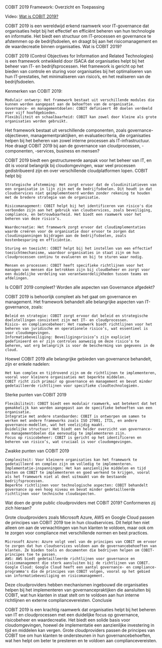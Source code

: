 COBIT 2019 Framework: Overzicht en Toepassing

Video: [Wat is COBIT 2019?](https://www.youtube.com/watch?v=v1Q-Zxf8rHQ)

COBIT 2019 is een wereldwijd erkend raamwerk voor IT-governance dat organisaties helpt bij het effectief en efficiënt beheren van hun technologie en informatie. Het biedt een structuur om IT-processen en governance te afstemmen op de bedrijfsdoelen, en draagt bij aan het risicomanagement en de waardecreatie binnen organisaties.
Wat is COBIT 2019?

COBIT 2019 (Control Objectives for Information and Related Technologies) is een framework ontwikkeld door ISACA dat organisaties helpt bij het beheer van IT- en bedrijfsprocessen. Het framework is gericht op het bieden van controle en sturing voor organisaties bij het optimaliseren van hun IT-prestaties, het minimaliseren van risico’s, en het realiseren van de bedrijfsdoelen.

Kenmerken van COBIT 2019:

    Modulair ontwerp: Het framework bestaat uit verschillende modules die kunnen worden aangepast aan de behoeften van de organisatie.
    Governance- en managementdoelen: COBIT definieert 40 doelen verdeeld over vijf hoofdgebieden.
    Flexibiliteit en schaalbaarheid: COBIT kan zowel door kleine als grote organisaties worden gebruikt.

Het framework bestaat uit verschillende componenten, zoals governance-objectieven, managementpraktijken, en evaluatiecriteria, die organisaties helpen bij het beheren van zowel interne processen als IT-infrastructuur.
Hoe draagt COBIT 2019 bij aan de governance van cloudprocessen, -componenten, -services, business en mensen?

COBIT 2019 biedt een gestructureerde aanpak voor het beheer van IT, en dit is vooral belangrijk bij cloudomgevingen, waar veel processen gedistribueerd zijn en over verschillende cloudplatformen lopen. COBIT helpt bij:

    Strategische afstemming: Het zorgt ervoor dat de cloudinitiatieven van een organisatie in lijn zijn met de bedrijfsdoelen. Dit houdt in dat cloudservices niet geïmplementeerd worden zonder rekening te houden met de bredere strategie van de organisatie.

    Risicomanagement: COBIT helpt bij het identificeren van risico's die verbonden zijn aan het gebruik van cloudservices, zoals beveiliging, compliance, en betrouwbaarheid. Het biedt een raamwerk voor het beheren van deze risico’s.

    Waardecreatie: Het framework zorgt ervoor dat cloudimplementaties waarde creëren voor de organisatie door ervoor te zorgen dat cloudinspanningen bijdragen aan de bedrijfsdoelen, zoals kostenbesparing en efficiëntie.

    Sturing en toezicht: COBIT helpt bij het instellen van een effectief toezichtmechanisme, waardoor organisaties in staat zijn om hun cloudprocessen continu te evalueren en bij te sturen waar nodig.

    Mensen en processen: COBIT heeft specifieke richtlijnen voor het managen van mensen die betrokken zijn bij cloudbeheer en zorgt voor een duidelijke verdeling van verantwoordelijkheden tussen teams en afdelingen.

Is COBIT 2019 compleet? Worden alle aspecten van Governance afgedekt?

COBIT 2019 is behoorlijk compleet als het gaat om governance en management. Het framework behandelt alle belangrijke aspecten van IT-governance, zoals:

    Beleid en strategie: COBIT zorgt ervoor dat beleid en strategische doelstellingen consistent zijn met IT- en cloudprocessen.
    Risico- en compliancebeheer: Het raamwerk biedt richtlijnen voor het beheren van juridische en operationele risico’s, wat essentieel is voor cloudomgevingen.
    Informatiebeveiliging: Beveiligingsrisico’s zijn expliciet gedefinieerd en er zijn controles aanwezig om deze risico’s te beheren, wat erg belangrijk is voor de bescherming van gegevens in de cloud.

Hoewel COBIT 2019 alle belangrijke gebieden van governance behandelt, zijn er enkele nadelen:

    Het kan complex en tijdrovend zijn om de richtlijnen te implementeren, vooral voor kleinere organisaties met beperkte middelen.
    COBIT richt zich primair op governance en management en bevat minder gedetailleerde richtlijnen voor specifieke cloudtechnologieën.

Sterke punten van COBIT 2019

    Flexibiliteit: COBIT biedt een modulair raamwerk, wat betekent dat het gemakkelijk kan worden aangepast aan de specifieke behoeften van een organisatie.
    Integratie met andere standaarden: COBIT is ontworpen om samen te werken met andere frameworks zoals ISO 27001, ITIL, en andere governance-modellen, wat het veelzijdig maakt.
    Duidelijke structuur: Het biedt een helder overzicht van governance- en managementdoelen die eenvoudig te implementeren zijn.
    Focus op risicobeheer: COBIT is gericht op het identificeren en beheren van risico’s, wat cruciaal is voor cloudomgevingen.

Zwakke punten van COBIT 2019

    Complexiteit: Voor kleinere organisaties kan het framework te gedetailleerd en complex zijn om volledig te implementeren.
    Implementatie-inspanningen: Het kan aanzienlijke middelen en tijd kosten om COBIT te implementeren en goed werkend te krijgen, vooral als het framework niet al deel uitmaakt van de bestaande bedrijfsprocessen.
    Beperkte richtlijnen voor technologische aspecten: COBIT behandelt governance op een hoog niveau en bevat minder gedetailleerde richtlijnen voor technische cloudaspecten.

Wat doen de grote public cloudproviders met COBIT 2019? Conformeren zij zich hieraan?

Grote cloudproviders zoals Microsoft Azure, AWS en Google Cloud passen de principes van COBIT 2019 toe in hun cloudservices. Dit helpt hen niet alleen om aan de verwachtingen van hun klanten te voldoen, maar ook om te zorgen voor compliance met verschillende normen en best practices.

    Microsoft Azure: Azure volgt veel van de principes van COBIT om ervoor te zorgen dat hun cloudservices voldoen aan de governancebehoeften van klanten. Ze bieden tools en documenten die bedrijven helpen om COBIT-principes toe te passen.
    AWS: AWS biedt gedetailleerde richtlijnen voor governance en risicomanagement die sterk aansluiten bij de richtlijnen van COBIT.
    Google Cloud: Google Cloud heeft een aantal governance- en compliance-programma's die de principes van COBIT volgen, vooral op het gebied van informatiebeveiliging en risicomanagement.

Deze cloudproviders hebben mechanismen ingebouwd die organisaties helpen bij het implementeren van governancepraktijken die aansluiten bij COBIT, wat hun klanten in staat stelt om te voldoen aan hun interne richtlijnen en externe compliancevereisten.
Conclusie

COBIT 2019 is een krachtig raamwerk dat organisaties helpt bij het beheren van IT en cloudprocessen met een duidelijke focus op governance, risicobeheer en waardecreatie. Het biedt een solide basis voor cloudomgevingen, hoewel de implementatie een aanzienlijke investering in tijd en middelen kan vergen. Grote cloudproviders passen de principes van COBIT toe om hun klanten te ondersteunen in hun governancebehoeften, wat hen helpt om beter te presteren en te voldoen aan compliancevereisten.
